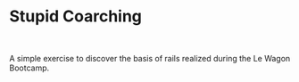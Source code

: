 <h1> Stupid Coarching </h1>
<br>
<p>A simple exercise to discover the basis of rails realized during the Le Wagon Bootcamp.</p>
